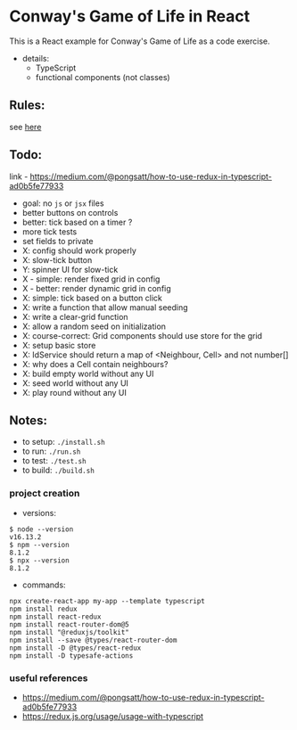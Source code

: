 
Conway's Game of Life in React
=========

This is a React example for Conway's Game of Life as a code exercise.

* details:
    - TypeScript
    - functional components (not classes)

Rules:
---------

see [here](https://en.wikipedia.org/wiki/Conway%27s_Game_of_Life)

Todo:
---------

link - https://medium.com/@pongsatt/how-to-use-redux-in-typescript-ad0b5fe77933

* goal: no `js` or `jsx` files
* better buttons on controls 
* better: tick based on a timer ?
* more tick tests
* set fields to private
* X: config should work properly 
* X: slow-tick button
* Y: spinner UI for slow-tick
* X - simple: render fixed grid in config
* X - better: render dynamic grid in config
* X: simple: tick based on a button click
* X: write a function that allow manual seeding
* X: write a clear-grid function
* X: allow a random seed on initialization
* X: course-correct: Grid components should use store for the grid
* X: setup basic store
* X: IdService should return a map of <Neighbour, Cell> and not number[]
* X: why does a Cell contain neighbours?
* X: build empty world without any UI
* X: seed world without any UI
* X: play round without any UI

Notes:
---------

* to setup: `./install.sh`
* to run: `./run.sh`
* to test: `./test.sh`
* to build: `./build.sh`

### project creation

* versions:
```
$ node --version
v16.13.2
$ npm --version
8.1.2
$ npx --version
8.1.2
```

* commands:
```
npx create-react-app my-app --template typescript
npm install redux
npm install react-redux
npm install react-router-dom@5
npm install "@reduxjs/toolkit"
npm install --save @types/react-router-dom
npm install -D @types/react-redux
npm install -D typesafe-actions
```

### useful references

* https://medium.com/@pongsatt/how-to-use-redux-in-typescript-ad0b5fe77933
*  https://redux.js.org/usage/usage-with-typescript

